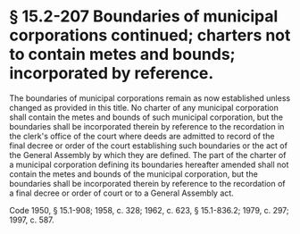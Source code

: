 # § 15.2-207 Boundaries of municipal corporations continued; charters not to contain metes and bounds; incorporated by reference.

<p>The boundaries of municipal corporations remain as now established unless changed as provided in this title. No charter of any municipal corporation shall contain the metes and bounds of such municipal corporation, but the boundaries shall be incorporated therein by reference to the recordation in the clerk's office of the court where deeds are admitted to record of the final decree or order of the court establishing such boundaries or the act of the General Assembly by which they are defined. The part of the charter of a municipal corporation defining its boundaries hereafter amended shall not contain the metes and bounds of the municipal corporation, but the boundaries shall be incorporated therein by reference to the recordation of a final decree or order of court or to a General Assembly act.</p><p>Code 1950, § 15.1-908; 1958, c. 328; 1962, c. 623, § 15.1-836.2; 1979, c. 297; 1997, c. 587.</p>